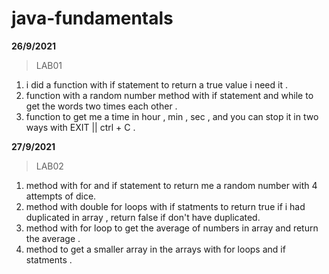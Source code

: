 # java-fundamentals

**26/9/2021**
> LAB01 

1. i did a function with if statement to return a true value i need it .
2. function with a random number method with if statement and while to get the words two times each other .
3. function to get me a time in hour , min , sec , and you can stop it in two ways with EXIT || ctrl + C .




**27/9/2021**
> LAB02 

1. method with for and if statement to return me a random number with 4 attempts of dice.
2. method with double for loops with if statments to return true if i had duplicated in array , return false if don't have duplicated.
3. method with for loop to get the average of numbers in array and return the average .
4. method to get a smaller array in the arrays with for loops and if statments . 
